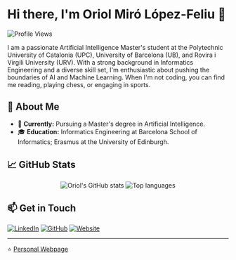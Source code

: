 # Hi there, I'm Oriol Miró López-Feliu 👋

![Profile Views](https://komarev.com/ghpvc/?username=oriolmirolf&color=blueviolet)

I am a passionate Artificial Intelligence Master's student at the Polytechnic University of Catalonia (UPC), University of Barcelona (UB), and Rovira i Virgili University (URV). With a strong background in Informatics Engineering and a diverse skill set, I'm enthusiastic about pushing the boundaries of AI and Machine Learning. When I'm not coding, you can find me reading, playing chess, or engaging in sports.

## 🚀 About Me

- 🔭 **Currently:** Pursuing a Master's degree in Artificial Intelligence.
- 🎓 **Education:** Informatics Engineering at Barcelona School of Informatics; Erasmus at the University of Edinburgh.

## 📈 GitHub Stats

<p align="center">
  <!-- Stats card: clean, no rank letter, full numbers, auto dark/light -->
  <picture>
    <source
      srcset="https://github-readme-stats-oriol.vercel.app/api?username=oriolmirolf&show_icons=true&include_all_commits=true&count_private=true&hide_rank=true&number_format=long&theme=github_dark&cache_seconds=86400&v=5"
      media="(prefers-color-scheme: dark)"
    />
    <source
      srcset="https://github-readme-stats-oriol.vercel.app/api?username=oriolmirolf&show_icons=true&include_all_commits=true&count_private=true&hide_rank=true&number_format=long&cache_seconds=86400&v=5"
      media="(prefers-color-scheme: light), (prefers-color-scheme: no-preference)"
    />
    <img alt="Oriol's GitHub stats"
      src="https://github-readme-stats-oriol.vercel.app/api?username=oriolmirolf&show_icons=true&include_all_commits=true&count_private=true&hide_rank=true&number_format=long&v=5" />
  </picture>

  <!-- Top languages: compact, wider set, still counts private -->
  <picture>
    <source
      srcset="https://github-readme-stats-oriol.vercel.app/api/top-langs/?username=oriolmirolf&hide=jupyter%20notebook&layout=compact&langs_count=8&hide=html&count_private=true&theme=github_dark&cache_seconds=86400&v=5"
      media="(prefers-color-scheme: dark)"
    />
    <source
      srcset="https://github-readme-stats-oriol.vercel.app/api/top-langs/?username=oriolmirolf&hide=jupyter%20notebook&layout=compact&langs_count=8&hide=html&count_private=true&cache_seconds=86400&v=5"
      media="(prefers-color-scheme: light), (prefers-color-scheme: no-preference)"
    />
    <img alt="Top languages"
      src="https://github-readme-stats-oriol.vercel.app/api/top-langs/?username=oriolmirolf&hide=jupyter%20notebook&layout=compact&langs_count=8&hide=html&count_private=true&v=5" />
  </picture>
</p>


## 📫 Get in Touch

[![LinkedIn](https://img.shields.io/badge/-Oriol%20Miró%20-blue?style=flat-square&logo=Linkedin&logoColor=white&link=https://www.linkedin.com/in/oriol-miro/)](https://www.linkedin.com/in/oriol-miro/)
[![GitHub](https://img.shields.io/github/followers/oriolmirolf?label=GitHub&style=social)](https://github.com/oriolmirolf)
[![Website](https://img.shields.io/badge/-Website-black?style=flat-square&logo=github&logoColor=white&link=https://oriolmirolf.github.io/)](https://oriolmirolf.github.io/)

---

⭐️ [Personal Webpage](https://oriolmirolf.github.io)

